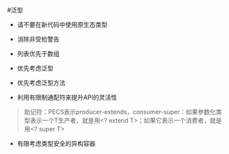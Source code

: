 #泛型

- 请不要在新代码中使用原生态类型

- 消除非受检警告

- 列表优先于数组

- 优先考虑泛型

- 优先考虑泛型方法

- 利用有限制通配符来提升API的灵活性
> 助记符：PECS表示producer-extends，consumer-super：如果参数化类型表示一个T生产者，就是用<? extend T>；如果它表示一个消费者，就是用<? super T>

- 有限考虑类型安全的异构容器